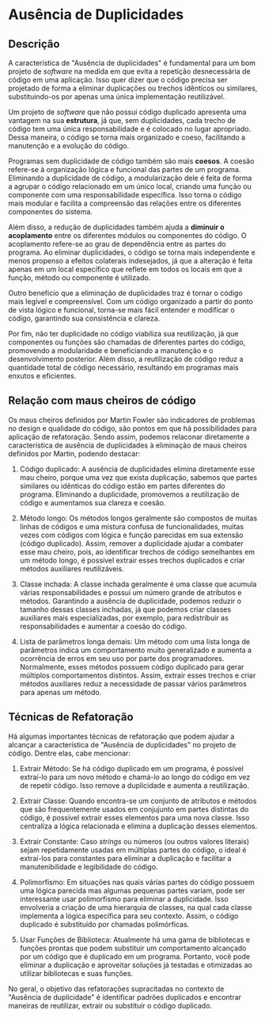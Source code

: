 # Ausência de Duplicidades

## Descrição

A característica de "Ausência de duplicidades" é fundamental para um bom projeto de *software* na medida em que evita a repetição desnecessária de código em uma aplicação. Isso quer dizer que o código precisa ser projetado de forma a eliminar duplicações ou trechos idênticos ou similares, substituindo-os por apenas uma única implementação reutilizável.

Um projeto de *software* que não possui código duplicado apresenta uma vantagem na sua **estrutura**, já que, sem duplicidades, cada trecho de código tem uma única responsabilidade e é colocado no lugar apropriado. Dessa maneira, o código se torna mais organizado e coeso, facilitando a manutenção e a evolução do código.

Programas sem duplicidade de código também são mais **coesos**. A coesão refere-se à organização lógica e funcional das partes de um programa. Eliminando a duplicidade de código, a modularização dele é feita de forma a agrupar o código relacionado em um único local, criando uma função ou componente com uma responsabilidade específica. Isso torna o código mais modular e facilita a compreensão das relações entre os diferentes componentes do sistema.

Além disso, a redução de duplicidades também ajuda a **diminuir o acoplamento** entre os diferentes módulos ou componentes do código. O acoplamento refere-se ao grau de dependência entre as partes do programa. Ao eliminar duplicidades, o código se torna mais independente e menos propenso a efeitos colaterais indesejados, já que a alteração é feita apenas em um local específico que reflete em todos os locais em que a função, método ou componente é utilizado.

Outro benefício que a eliminação de duplicidades traz é tornar o código mais legível e compreensível. Com um código organizado a partir do ponto de vista lógico e funcional, torna-se mais fácil entender e modificar o código, garantindo sua consistência e clareza.

Por fim, não ter duplicidade no código viabiliza sua reutilização, já que componentes ou funções são chamadas de diferentes partes do código, promovendo a modularidade e beneficiando a manutenção e o desenvolvimento posterior. Além disso, a reutilização de código reduz a quantidade total de código necessário, resultando em programas mais enxutos e eficientes.

## Relação com maus cheiros de código

Os maus cheiros definidos por Martin Fowler são indicadores de problemas no design e qualidade do código, são pontos em que há possibilidades para aplicação de refatoração. Sendo assim, podemos relaconar diretamente a característica de ausência de duplicidades à eliminação de maus cheiros definidos por Martin, podendo destacar:

1. Código duplicado: A ausência de duplicidades elimina diretamente esse mau cheiro, porque uma vez que exista duplicação, sabemos que partes similares ou idênticas do código estão em partes diferentes do programa. Eliminando a duplicidade, promovemos a reutilização de código e aumentamos sua clareza e coesão.

2. Método longo: Os métodos longos geralmente são compostos de muitas linhas de códigos e uma mistura confusa de funcionalidades, muitas vezes com códigos com lógica e função parecidas em sua extensão (código duplicado). Assim, remover a duplicidade ajudar a combater esse mau cheiro, pois, ao identificar trechos de código semelhantes em um método longo, é possível extrair esses trechos duplicados e criar métodos auxiliares reutilizáveis.

3. Classe inchada: A classe inchada geralmente é uma classe que acumula várias responsabilidades e possui um número grande de atributos e métodos. Garantindo a ausência de duplicidade, podemos reduzir o tamanho dessas classes inchadas, já que podemos criar classes auxiliares mais especializadas, por exemplo, para redistribuir as responsabilidades e aumentar a coesão do código.

4. Lista de parâmetros longa demais: Um método com uma lista longa de parâmetros indica um comportamento muito generalizado e aumenta a ocorrência de erros em seu uso por parte dos programadores. Normalmente, esses métodos possuem código duplicado para gerar múltiplos comportamentos distintos. Assim, extrair esses trechos e criar métodos auxiliares reduz a necessidade de passar vários parâmetros para apenas um método.

## Técnicas de Refatoração

Há algumas importantes técnicas de refatoração que podem ajudar a alcançar a característica de "Ausência de duplicidades" no projeto de código. Dentre elas, cabe mencionar:

1. Extrair Método: Se há código duplicado em um programa, é possível extraí-lo para um novo método e chamá-lo ao longo do código em vez de repetir código. Isso remove a duplicidade e aumenta a reutilização.

2. Extrair Classe: Quando encontra-se um conjunto de atributos e métodos que são frequentemente usados em conjujunto em partes distintas do código, é possível extrair esses elementos para uma nova classe. Isso centraliza a lógica relacionada e elimina a duplicação desses elementos.

3. Extrair Constante: Caso *strings* ou números (ou outros valores literais) sejam repetidamente usadas em múltiplas partes do código, o ideal é extraí-los para constantes para eliminar a duplicação e facilitar a manutenibilidade e legibilidade do código.

4. Polimorfismo: Em situações nas quais várias partes do código possuem uma lógica parecida mas algumas pequenas partes variam, pode ser interessante usar polimorfismo para eliminar a duplicidade. Isso envolveria a criação de uma hierarquia de classes, na qual cada classe implementa a lógica específica para seu contexto. Assim, o código duplicado é substituído por chamadas polimórficas.

5. Usar Funções de Biblioteca: Atualmente há uma gama de bibliotecas e funções prontas que podem substituir um comportamento alcançado por um código que é duplicado em um programa. Portanto, você pode eliminar a duplicação e aproveitar soluções já testadas e otimizadas ao utilizar bibliotecas e suas funções.

No geral, o objetivo das refatorações supracitadas no contexto de "Ausência de duplicidade" é identificar padrões duplicados e encontrar maneiras de reutilizar, extrair ou substituir o código duplicado.
